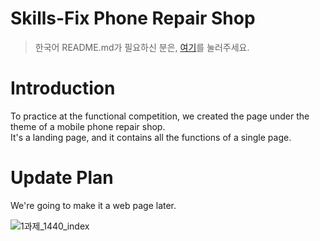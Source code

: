 # Skills-Fix Phone Repair Shop
> 한국어 README.md가 필요하신 분은, [여기](https://github.com/diayoak/Skills-Fix)를 눌러주세요.

Introduction
=============
To practice at the functional competition, we created the page under the theme of a mobile phone repair shop. <br/>
It's a landing page, and it contains all the functions of a single page.

Update Plan
=============
We're going to make it a web page later.

![1과제_1440_index](https://user-images.githubusercontent.com/50132941/68676463-72aa7700-059d-11ea-9b3c-070d63aa8de0.png)
